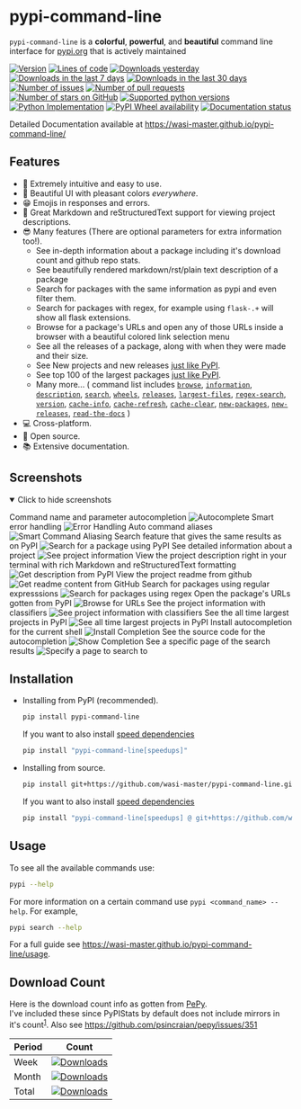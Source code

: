 # pypi-command-line

`pypi-command-line` is a **colorful**, **powerful**, and **beautiful** command line interface for [pypi.org](https://pypi.org "The Python Package Index (PyPI) is a repository of software for the Python programming language.") that is actively maintained

[![Version](https://img.shields.io/pypi/v/pypi-command-line?label=pypi%20version&style=flat-square&logo=pypi&logoColor=white)](https://pypi.org/project/pypi-command-line/)
[![Lines of code](https://img.shields.io/tokei/lines/github/wasi-master/pypi-command-line?style=flat-square&logo=python&logoColor=white)](https://github.com/wasi-master/pypi-command-line/)
[![Downloads yesterday](https://img.shields.io/pypi/dd/pypi-command-line?label=pypi%20downloads%20yesterday&style=flat-square&logo=pypi&logoColor=white)](https://pypistats.org/packages/pypi-command-line)
[![Downloads in the last 7 days](https://img.shields.io/pypi/dw/pypi-command-line?label=pypi%20downloads%20in%20the%20last%207%20days&style=flat-square&logo=pypi&logoColor=white)](https://pypistats.org/packages/pypi-command-line)
[![Downloads in the last 30 days](https://img.shields.io/pypi/dm/pypi-command-line?label=pypi%20downloads%20in%20the%20last%2030%20days&style=flat-square&logo=pypi&logoColor=white)](https://pypistats.org/packages/pypi-command-line)
[![Number of issues](https://img.shields.io/github/issues/wasi-master/pypi-command-line?style=flat-square&logo=github&logoColor=white)](https://github.com/wasi-master/pypi-command-line/issues)
[![Number of pull requests](https://img.shields.io/github/issues-pr-closed/wasi-master/pypi-command-line?style=flat-square&logo=github&logoColor=white)](https://github.com/wasi-master/pypi-command-line/pulls)
[![Number of stars on GitHub](https://img.shields.io/github/stars/wasi-master/pypi-command-line?style=flat-square&logo=github&logoColor=white)](https://github.com/wasi-master/pypi-command-line/stargazers)
[![Supported python versions](https://img.shields.io/pypi/pyversions/pypi-command-line?label=supported%20python%20versions&style=flat-square&logo=python&logoColor=white)](https://pypi.org/project/pypi-command-line/#:~:text=requires%3A%20python%20%3E%3D3.6)
[![Python Implementation](https://img.shields.io/pypi/implementation/pypi-command-line?label=python%20implementation&style=flat-square&logo=python&logoColor=white)](https://pypi.org/project/pypi-command-line/#:~:text=programming%20language)
[![PyPI Wheel availability](https://img.shields.io/pypi/wheel/pypi-command-line?label=pypi%20wheel%20availabile%3F&style=flat-square&logo=pypi&logoColor=white)](https://pypi.org/project/pypi-command-line/#files)
[![Documentation status](https://img.shields.io/website?down_color=red&down_message=not%20working&label=docs&logo=github&style=flat-square&up_color=blue&up_message=working&url=https%3A%2F%2Fwasi-master.github.io%2Fpypi-command-line%2F)](https://wasi-master.github.io/pypi-command-line)

Detailed Documentation available at <https://wasi-master.github.io/pypi-command-line/>

## Features

- 🚀 Extremely intuitive and easy to use.
- 🌟 Beautiful UI with pleasant colors *everywhere*.
- 😁 Emojis in responses and errors.
- 📰 Great Markdown and reStructuredText support for viewing project descriptions.
- 😎 Many features (There are optional parameters for extra information too!).
  - See in-depth information about a package including it's download count and github repo stats.
  - See beautifully rendered markdown/rst/plain text description of a package
  - Search for packages with the same information as pypi and even filter them.
  - Search for packages with regex, for example using `flask-.+` will show all flask extensions.
  - Browse for a package's URLs and open any of those URLs inside a browser with a beautiful colored link selection menu
  - See all the releases of a package, along with when they were made and their size.
  - See New projects and new releases [just like PyPI](https://pypi.org#pypi-trending-packages).
  - See top 100 of the largest packages [just like PyPI](https://pypi.org/stats/).
  - Many more... (
    command list includes
      [`browse`](https://wasi-master.github.io/pypi-command-line/usage/#browse),
      [`information`](https://wasi-master.github.io/pypi-command-line/usage/#information),
      [`description`](https://wasi-master.github.io/pypi-command-line/usage/#description),
      [`search`](https://wasi-master.github.io/pypi-command-line/usage/#search),
      [`wheels`](https://wasi-master.github.io/pypi-command-line/usage/#wheels),
      [`releases`](https://wasi-master.github.io/pypi-command-line/usage/#releases),
      [`largest-files`](https://wasi-master.github.io/pypi-command-line/usage/#largest-files),
      [`regex-search`](https://wasi-master.github.io/pypi-command-line/usage/#regex-search),
      [`version`](https://wasi-master.github.io/pypi-command-line/usage/#version),
      [`cache-info`](https://wasi-master.github.io/pypi-command-line/usage/#cache-info),
      [`cache-refresh`](https://wasi-master.github.io/pypi-command-line/usage/#cache-refresh),
      [`cache-clear`](https://wasi-master.github.io/pypi-command-line/usage/#cache-clear),
      [`new-packages`](https://wasi-master.github.io/pypi-command-line/usage/#new-packages),
      [`new-releases`](https://wasi-master.github.io/pypi-command-line/usage/#new-releases),
      [`read-the-docs`](https://wasi-master.github.io/pypi-command-line/usage/#read-the-docs)
    )
- 💻 Cross-platform.
- 🤯 Open source.
- 📚 Extensive documentation.

## Screenshots

<details open>
<summary>Click to hide screenshots</summary>

Command name and parameter autocompletion
![Autocomplete](https://raw.githubusercontent.com/wasi-master/pypi-command-line/main/images/autocomplete%20example.gif "Autocomplete")
Smart error handling
![Error Handling](https://raw.githubusercontent.com/wasi-master/pypi-command-line/main/images/error%20handling.gif "Error Handling")
Auto command aliases
![Smart Command Aliasing](https://raw.githubusercontent.com/wasi-master/pypi-command-line/main/images/smart_alias.png "Smart Command Aliasing")
Search feature that gives the same results as on PyPI
![Search for a package using PyPI](https://raw.githubusercontent.com/wasi-master/pypi-command-line/main/images/pypi%20search.gif "Search for a package using PyPI")
See detailed information about a project
![See project information](https://raw.githubusercontent.com/wasi-master/pypi-command-line/main/images/pypi%20info.gif "See project information")
View the project description right in your terminal with rich Markdown and reStructuredText formatting
![Get description from PyPI](https://raw.githubusercontent.com/wasi-master/pypi-command-line/main/images/pypi%20desc.gif "Get description from PyPI")
View the project readme from github
![Get readme content from GitHub](https://raw.githubusercontent.com/wasi-master/pypi-command-line/main/images/pypi%20desc%20github.gif "Get readme content from GitHub")
Search for packages using regular expresssions
![Search for packages using regex](https://raw.githubusercontent.com/wasi-master/pypi-command-line/main/images/pypi%20rsearch.gif "Search for packages using regex")
Open the package's URLs gotten from PyPI
![Browse for URLs](https://raw.githubusercontent.com/wasi-master/pypi-command-line/main/images/pypi%20browse%20alligned.gif "Browse for URLs")
See the project information with classifiers
![See project information with classifiers](https://raw.githubusercontent.com/wasi-master/pypi-command-line/main/images/pypi%20info%20with%20classifiers.gif "See !project information with classifiers")
See the all time largest projects in PyPI
![See all time largest projects in PyPI](https://raw.githubusercontent.com/wasi-master/pypi-command-line/main/images/pypi%20largest-files.gif "See all time largest !projects in PyPI")
Install autocompletion for the current shell
![Install Completion](https://raw.githubusercontent.com/wasi-master/pypi-command-line/main/images/pypi%20--install-completion.gif "Install Completion")
See the source code for the autocompletion
![Show Completion](https://raw.githubusercontent.com/wasi-master/pypi-command-line/main/images/pypi%20--show-completion.gif "Show Completion")
See a specific page of the search results
![Specify a page to search to](https://raw.githubusercontent.com/wasi-master/pypi-command-line/main/images/pypi%20search%20with%20page.gif "Specify a page to search to")

</details>

## Installation

- Installing from PyPI (recommended).

  ```sh
  pip install pypi-command-line
  ```

  If you want to also install [speed dependencies](https://wasi-master.github.io/pypi-command-line/notes#speedups)

  ```sh
  pip install "pypi-command-line[speedups]"
  ```

- Installing from source.

  ```sh
  pip install git+https://github.com/wasi-master/pypi-command-line.git
  ```

  If you want to also install [speed dependencies](https://wasi-master.github.io/pypi-command-line/notes#speedups)

  ```sh
  pip install "pypi-command-line[speedups] @ git+https://github.com/wasi-master/pypi-command-line.git"
  ```

## Usage

To see all the available commands use:

```sh
pypi --help
```

For more information on a certain command use `pypi <command_name> --help`. For example,

```sh
pypi search --help
```

For a full guide see <https://wasi-master.github.io/pypi-command-line/usage>.

## Download Count

Here is the download count info as gotten from [PePy](https://pepy.tech).\
I've included these since PyPIStats by default does not include mirrors in it's count<sup>[1](https://pypistats.org/faqs#why-are-the-cumulative-download-counts-different-from-the-sum-of)</sup>. Also see <https://github.com/psincraian/pepy/issues/351>

| Period | Count                                                                                                                                                                                                  |
| ------ | ------------------------------------------------------------------------------------------------------------------------------------------------------------------------------------------------------ |
| Week   | [![Downloads](https://static.pepy.tech/personalized-badge/pypi-command-line?period=week&units=none&left_color=black&right_color=green&left_text=Week)](https://pepy.tech/project/pypi-command-line)   |
| Month  | [![Downloads](https://static.pepy.tech/personalized-badge/pypi-command-line?period=month&units=none&left_color=black&right_color=green&left_text=Month)](https://pepy.tech/project/pypi-command-line) |
| Total  | [![Downloads](https://static.pepy.tech/personalized-badge/pypi-command-line?period=total&units=none&left_color=black&right_color=green&left_text=Total)](https://pepy.tech/project/pypi-command-line) |
